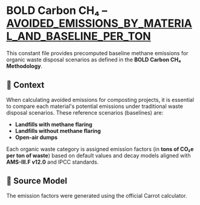 # BOLD Carbon CH₄ – [AVOIDED_EMISSIONS_BY_MATERIAL_AND_BASELINE_PER_TON](./avoided-emissions.constants.ts)

This constant file provides precomputed baseline methane emissions for organic waste disposal scenarios as defined in the **BOLD Carbon CH₄ Methodology**.

## 📘 Context

When calculating avoided emissions for composting projects, it is essential to compare each material's potential emissions under traditional waste disposal scenarios. These reference scenarios (baselines) are:

- **Landfills with methane flaring**
- **Landfills without methane flaring**
- **Open-air dumps**

Each organic waste category is assigned emission factors (in **tons of CO₂e per ton of waste**) based on default values and decay models aligned with **AMS-III.F v12.0** and IPCC standards.

## 🧪 Source Model

The emission factors were generated using the official Carrot calculator.
